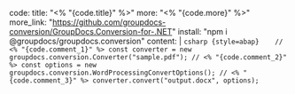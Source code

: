 code:
  title: "<% "{code.title}" %>"
  more: "<% "{code.more}" %>"
  more_link: "https://github.com/groupdocs-conversion/GroupDocs.Conversion-for-.NET"
  install: "npm i @groupdocs/groupdocs.conversion"
  content: |
    ```csharp {style=abap}   
    // <% "{code.comment_1}" %>
    const converter = new groupdocs.conversion.Converter("sample.pdf");
    // <% "{code.comment_2}" %>
    const options = new groupdocs.conversion.WordProcessingConvertOptions();
    // <% "{code.comment_3}" %>
    converter.convert("output.docx", options);
    ```
